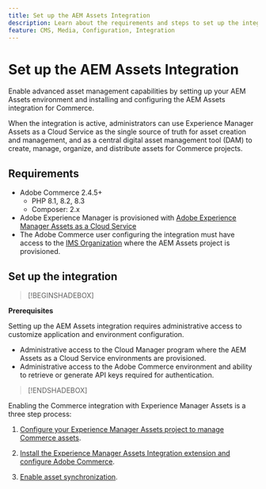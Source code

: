 ```yaml
---
title: Set up the AEM Assets Integration
description: Learn about the requirements and steps to set up the integration between Adobe Commerce and AEM Assets as a Cloud Service.
feature: CMS, Media, Configuration, Integration
---
```


# Set up the AEM Assets Integration

Enable advanced asset management capabilities by setting up your AEM Assets environment and installing and configuring the AEM Assets integration for Commerce.

 When the integration is active, administrators can use Experience Manager Assets as a Cloud Service as the single source of truth for asset creation and management, and as a central digital asset management tool (DAM) to create, manage, organize, and distribute assets for Commerce projects.

## Requirements

- Adobe Commerce 2.4.5+
  - PHP 8.1, 8.2, 8.3
  - Composer: 2.x
- Adobe Experience Manager is provisioned with [Adobe Experience Manager Assets as a Cloud Service](https://experienceleague.adobe.com/en/docs/experience-manager-cloud-service/content/assets/overview)
-  The Adobe Commerce user configuring the integration must have access to the [IMS Organization](https://experienceleague.adobe.com/en/docs/core-services/interface/administration/organizations#concept_EA8AEE5B02CF46ACBDAD6A8508646255) where the AEM Assets project is provisioned.

## Set up the integration

>[!BEGINSHADEBOX]

**Prerequisites**

Setting up the AEM Assets integration requires administrative access to customize application and environment configuration.

- Administrative access to the Cloud Manager program where the AEM Assets as a Cloud Service environments are provisioned.
- Administrative access to the Adobe Commerce environment and ability to retrieve or generate API keys required for authentication.

>[!ENDSHADEBOX]

Enabling the Commerce integration with Experience Manager Assets is a three step process:

1. [Configure your Experience Manager Assets project to manage Commerce assets](aem-assets-configure-aem.md).

1. [Install the Experience Manager Assets Integration extension and configure Adobe Commerce](aem-assets-configure-aem.md).

1. [Enable asset synchronization](aem-assets-setup-synchronization.md).




